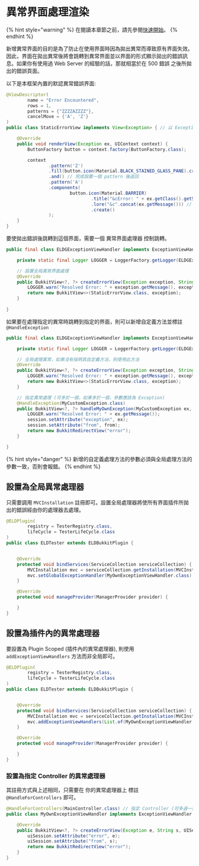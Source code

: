 # 異常界面處理渲染

{% hint style="warning" %}
在閱讀本章節之前，請先參閱[快速開始](../quick-start.md)。
{% endhint %}

新增異常界面的目的是為了防止在使用界面時因為拋出異常而導致原有界面失效。因此，界面在拋出異常後將會跳轉到異常界面並以界面的形式顯示拋出的錯誤訊息。如果你有使用過 Web Server 的經驗的話，那就相當於在 500 錯誤 之後所拋出的錯誤頁面。

以下是本框架內置的默認異常錯誤界面:

```java
@ViewDescriptor(
        name = "Error Encountered",
        rows = 1,
        patterns = {"ZZZZAZZZZ"},
        cancelMove = {'A', 'Z'}
)
public class StaticErrorView implements View<Exception> { // 以 Exception 為數據模型

    @Override
    public void renderView(Exception ex, UIContext context) {
        ButtonFactory button = context.factory(ButtonFactory.class);

        context
                .pattern('Z')
                .fill(button.icon(Material.BLACK_STAINED_GLASS_PANE).create())
                .and() // 完成設置一個 pattern 後返回
                .pattern('A')
                .components(
                        button.icon(Material.BARRIER)
                                .title("&cError: " + ex.getClass().getSimpleName()) // 顯示異常類名稱
                                .lore("&c".concat(ex.getMessage())) // 顯示異常訊息
                                .create()
                );
    }
}
```

要使拋出錯誤後跳轉到這個界面，需要一個 異常界面處理器 控制跳轉。

```java
public final class ELDGExceptionViewHandler implements ExceptionViewHandler {

    private static final Logger LOGGER = LoggerFactory.getLogger(ELDGExceptionViewHandler.class);

    // 設置全局異常界面處理
    @Override
    public BukkitView<?, ?> createErrorView(Exception exception, String fromController, UISession session, Player player) {
        LOGGER.warn("Resolved Error: " + exception.getMessage(), exception);
        return new BukkitView<>(StaticErrorView.class, exception);
    }
    
}
```

如果要在處理指定的異常時跳轉到指定的界面，則可以新增自定義方法並標註 `@HandleException`

```java
public final class ELDGExceptionViewHandler implements ExceptionViewHandler {

    private static final Logger LOGGER = LoggerFactory.getLogger(ELDGExceptionViewHandler.class);

    // 全局處理異常，如果沒有指明其自定義方法，則使用此方法
    @Override
    public BukkitView<?, ?> createErrorView(Exception exception, String fromController, UISession session, Player player) {
        LOGGER.warn("Resolved Error: " + exception.getMessage(), exception);
        return new BukkitView<>(StaticErrorView.class, exception);
    }

    // 指定異常處理 (可多於一個，如果多於一個，參數應該為 Exception)
    @HandleException(MyCustomException.class)
    public BukkitView<?, ?> handleMyOwnException(MyCustomException ex, String from, UISession session, Player player) {
        LOGGER.warn("Resolved Error: " + ex.getMessage());
        session.setAttribute("exception", ex);
        session.setAttribute("from", from);
        return new BukkitRedirectView("error");
    }

}
```

{% hint style="danger" %}
新增的自定義處理方法的參數必須與全局處理方法的參數一致，否則會報錯。
{% endhint %}

## 設置為全局異常處理器

只需要調用 `MVCInstallation` 註冊即可。設置全局處理器將使所有界面插件所拋出的錯誤經由你的處理器去處理。

```java
@ELDPlugin(
        registry = TesterRegistry.class,
        lifeCycle = TesterLifeCycle.class
)
public class ELDTester extends ELDBukkitPlugin {


    @Override
    protected void bindServices(ServiceCollection serviceCollection) {
        MVCInstallation mvc = serviceCollection.getInstallation(MVCInstallation.class);
        mvc.setGlobalExceptionHandler(MyOwnExceptionViewHandler.class); // 設置全局處理器
    }

    @Override
    protected void manageProvider(ManagerProvider provider) {

    }
}
```

## 設置為插件內的異常處理器

要設置為 Plugin Scoped (插件內的異常處理器), 則使用 `addExceptionViewHandlers` 方法而非全局即可。

```java
@ELDPlugin(
        registry = TesterRegistry.class,
        lifeCycle = TesterLifeCycle.class
)
public class ELDTester extends ELDBukkitPlugin {


    @Override
    protected void bindServices(ServiceCollection serviceCollection) {
        MVCInstallation mvc = serviceCollection.getInstallation(MVCInstallation.class);
        mvc.addExceptionViewHandlers(List.of(MyOwnExceptionViewHandler.class)); // 新增多個異常處理器
    }

    @Override
    protected void manageProvider(ManagerProvider provider) {

    }
}
```

### 設置為指定 Controller 的異常處理器

其註冊方式與上述相同，只需要在 你的異常處理器上 標註 `@HandleForControllers` 即可。

```java
@HandleForControllers(MainController.class) // 指定 Controller (可多過一個)
public class MyOwnExceptionViewHandler implements ExceptionViewHandler {

    @Override
    public BukkitView<?, ?> createErrorView(Exception e, String s, UISession uiSession, Player player) {
        uiSession.setAttribute("error", e);
        uiSession.setAttribute("from", s);
        return new BukkitRedirectView("error");
    }
}
```
